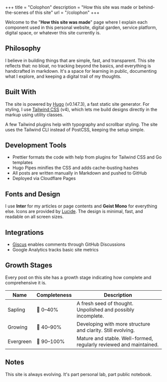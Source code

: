 +++
title = "Colophon"
description = "How this site was made or behind-the-scenes of this site"
url = "/colophon"
+++

Welcome to the "**How this site was made**" page where I explain each component used in this personal website, digital garden, service platform, digital space, or whatever this site currently is.

## Philosophy

I believe in building things that are simple, fast, and transparent. This site reflects that: no bloat, no tracking beyond the basics, and everything is handcrafted in markdown. It's a space for learning in public, documenting what I explore, and keeping a digital trail of my thoughts.

## Built With

The site is powered by [Hugo](https://gohugo.io/) (v0.147.3), a fast static site generator. For styling, I use [Tailwind CSS](https://tailwindcss.com/) (v4), which lets me build designs directly in the markup using utility classes.

A few Tailwind plugins help with typography and scrollbar styling. The site uses the Tailwind CLI instead of PostCSS, keeping the setup simple.

## Development Tools

- Prettier formats the code with help from plugins for Tailwind CSS and Go templates
- Hugo Pipes minifies the CSS and adds cache-busting hashes
- All posts are written manually in Markdown and pushed to GitHub
- Deployed via Cloudflare Pages

## Fonts and Design

I use **Inter** for my articles or page contents and **Geist Mono** for everything else. Icons are provided by [Lucide](https://lucide.dev/). The design is minimal, fast, and readable on all screen sizes.

## Integrations

- [Giscus](https://giscus.app/) enables comments through GitHub Discussions
- Google Analytics tracks basic site metrics

## Growth Stages

Every post on this site has a growth stage indicating how complete and comprehensive it is.

| Name      | Completeness | Description                                                        |
| --------- | ------------ | ------------------------------------------------------------------ |
| Sapling   | 🌱 0–40%     | A fresh seed of thought. Unpolished and possibly incomplete.       |
| Growing   | 🌿 40–90%    | Developing with more structure and clarity. Still evolving.        |
| Evergreen | 🌳 90–100%   | Mature and stable. Well-formed, regularly reviewed and maintained. |

## Notes

This site is always evolving. It's part personal lab, part public notebook.
